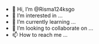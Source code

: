 - 👋 Hi, I’m @Risma124ksgo
- 👀 I’m interested in ...
- 🌱 I’m currently learning ...
- 💞️ I’m looking to collaborate on ...
- 📫 How to reach me ...

<!---
Risma124ksgo/Risma124ksgo is a ✨ special ✨ repository because its `README.md` (this file) appears on your GitHub profile.
You can click the Preview link to take a look at your changes.
--->
